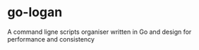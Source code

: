 go-logan
========

A command ligne scripts organiser written in Go and design for performance and consistency
